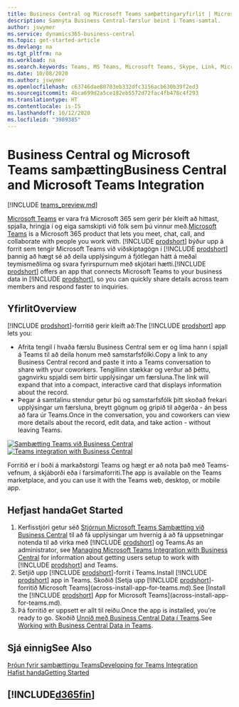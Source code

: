 ```yaml
---
title: Business Central og Microsoft Teams samþættingaryfirlit | Microsoft Docs
description: Samnýta Business Central-færslur beint í Teams-samtal.
author: jswymer
ms.service: dynamics365-business-central
ms.topic: get-started-article
ms.devlang: na
ms.tgt_pltfrm: na
ms.workload: na
ms.search.keywords: Teams, MS Teams, Microsoft Teams, Skype, Link, Microsoft 365, collaborate, collaboration, teamwork
ms.date: 10/08/2020
ms.author: jswymer
ms.openlocfilehash: c63746dae80703eb332dfc3156acb630b39f2ed3
ms.sourcegitcommit: 4bca699d2a5ce182eb5572d72fac4fb478c4f293
ms.translationtype: HT
ms.contentlocale: is-IS
ms.lasthandoff: 10/12/2020
ms.locfileid: "3989385"
---
```

# <a name="business-central-and-microsoft-teams-integration"></a><span data-ttu-id="fdf8a-103">Business Central og Microsoft Teams samþætting</span><span class="sxs-lookup"><span data-stu-id="fdf8a-103">Business Central and Microsoft Teams Integration</span></span>

[!INCLUDE [teams_preview.md](includes/teams_preview.md)]

<span data-ttu-id="fdf8a-104">[Microsoft Teams](https://www.microsoft.com/en-us/microsoft-365/microsoft-teams) er vara frá Microsoft 365 sem gerir þér kleift að hittast, spjalla, hringja í og eiga samskipti við fólk sem þú vinnur með.</span><span class="sxs-lookup"><span data-stu-id="fdf8a-104">[Microsoft Teams](https://www.microsoft.com/en-us/microsoft-365/microsoft-teams) is a Microsoft 365 product that lets you meet, chat, call, and collaborate with people you work with.</span></span> <span data-ttu-id="fdf8a-105">[!INCLUDE [prodshort](includes/prodshort.md)] býður upp á forrit sem tengir Microsoft Teams við viðskiptagögn í [!INCLUDE [prodshort](includes/prodshort.md)] þannig að hægt sé að deila upplýsingum á fjótlegan hátt á meðal teymismeðlima og svara fyrirspurnum með skjótari hætti.</span><span class="sxs-lookup"><span data-stu-id="fdf8a-105">[!INCLUDE [prodshort](includes/prodshort.md)] offers an app that connects Microsoft Teams to your business data in [!INCLUDE [prodshort](includes/prodshort.md)], so you can quickly share details across team members and respond faster to inquiries.</span></span>

## <a name="overview"></a><span data-ttu-id="fdf8a-106">Yfirlit</span><span class="sxs-lookup"><span data-stu-id="fdf8a-106">Overview</span></span>

<span data-ttu-id="fdf8a-107">[!INCLUDE [prodshort](includes/prodshort.md)]-forritið gerir kleift að:</span><span class="sxs-lookup"><span data-stu-id="fdf8a-107">The [!INCLUDE [prodshort](includes/prodshort.md)] app lets you:</span></span>

- <span data-ttu-id="fdf8a-108">Afrita tengil í hvaða færslu Business Central sem er og líma hann í spjall á Teams til að deila honum með samstarfsfólki.</span><span class="sxs-lookup"><span data-stu-id="fdf8a-108">Copy a link to any Business Central record and paste it into a Teams conversation to share with your coworkers.</span></span> <span data-ttu-id="fdf8a-109">Tengillinn stækkar og verður að þéttu, gagnvirku spjaldi sem birtir upplýsingar um færsluna.</span><span class="sxs-lookup"><span data-stu-id="fdf8a-109">The link will expand that into a compact, interactive card that displays information about the record.</span></span>
- <span data-ttu-id="fdf8a-110">Þegar á samtalinu stendur getur þú og samstarfsfólk þitt skoðað frekari upplýsingar um færsluna, breytt gögnum og gripið til aðgerða - án þess að fara úr Teams.</span><span class="sxs-lookup"><span data-stu-id="fdf8a-110">Once in the conversation, you and coworkers can view more details about the record, edit data, and take action - without leaving Teams.</span></span>

<span data-ttu-id="fdf8a-111">[![Samþætting Teams við Business Central](media/teams-intro-v3.png)](media/teams-intro-v3.png#lightbox)</span><span class="sxs-lookup"><span data-stu-id="fdf8a-111">[![Teams integration with Business Central](media/teams-intro-v3.png)](media/teams-intro-v3.png#lightbox)</span></span>

<span data-ttu-id="fdf8a-112">Forritið er í boði á markaðstorgi Teams og hægt er að nota það með Teams-vefnum, á skjáborði eða í farsímaforriti.</span><span class="sxs-lookup"><span data-stu-id="fdf8a-112">The app is available on the Teams marketplace, and you can use it with the Teams web, desktop, or mobile app.</span></span>

## <a name="get-started"></a><span data-ttu-id="fdf8a-113">Hefjast handa</span><span class="sxs-lookup"><span data-stu-id="fdf8a-113">Get Started</span></span>

1. <span data-ttu-id="fdf8a-114">Kerfisstjóri getur séð [Stjórnun Microsoft Teams Samþætting við Business Central](admin-teams-integration.md) til að fá upplýsingar um hvernig á að fá uppsetningar notenda til að virka með [!INCLUDE [prodshort](includes/prodshort.md)] og Teams.</span><span class="sxs-lookup"><span data-stu-id="fdf8a-114">As an administrator, see [Managing Microsoft Teams Integration with Business Central](admin-teams-integration.md) for information about getting users setup to work with [!INCLUDE [prodshort](includes/prodshort.md)] and Teams.</span></span>
2. <span data-ttu-id="fdf8a-115">Setjið upp [!INCLUDE [prodshort](includes/prodshort.md)]-forrit í Teams.</span><span class="sxs-lookup"><span data-stu-id="fdf8a-115">Install [!INCLUDE [prodshort](includes/prodshort.md)] app in Teams.</span></span> <span data-ttu-id="fdf8a-116">Skoðið [Setja upp [!INCLUDE [prodshort](includes/prodshort.md)]-forritið Microsoft Teams](across-install-app-for-teams.md).</span><span class="sxs-lookup"><span data-stu-id="fdf8a-116">See [Install the [!INCLUDE [prodshort](includes/prodshort.md)] App for Microsoft Teams](across-install-app-for-teams.md).</span></span>
3. <span data-ttu-id="fdf8a-117">Þá forritið er uppsett er allt til reiðu.</span><span class="sxs-lookup"><span data-stu-id="fdf8a-117">Once the app is installed, you're ready to go.</span></span> <span data-ttu-id="fdf8a-118">Skoðið [Unnið með Business Central Data í Teams](across-working-with-teams.md).</span><span class="sxs-lookup"><span data-stu-id="fdf8a-118">See [Working with Business Central Data in Teams](across-working-with-teams.md).</span></span> 

## <a name="see-also"></a><span data-ttu-id="fdf8a-119">Sjá einnig</span><span class="sxs-lookup"><span data-stu-id="fdf8a-119">See Also</span></span>

[<span data-ttu-id="fdf8a-120">Þróun fyrir samþættingu Teams</span><span class="sxs-lookup"><span data-stu-id="fdf8a-120">Developing for Teams Integration</span></span>](/dynamics365/business-central/dev-itpro/developer/devenv-develop-for-teams)  
[<span data-ttu-id="fdf8a-121">Hafist handa</span><span class="sxs-lookup"><span data-stu-id="fdf8a-121">Getting Started</span></span>](product-get-started.md)  
## [!INCLUDE[d365fin](includes/free_trial_md.md)]  

